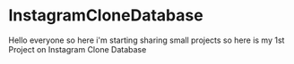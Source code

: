 # InstagramCloneDatabase
Hello everyone so here i'm starting sharing small projects so here is my 1st Project on Instagram Clone Database
